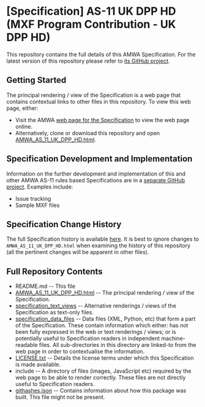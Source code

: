# **[Specification]** AS-11 UK DPP HD (MXF Program Contribution - UK DPP HD)

This repository contains the full details of this AMWA Specification. For the latest version of this repository please refer to [its GitHub project](https://github.com/AMWA-TV/AS-11_UK_DPP_HD/).

## Getting Started

The principal rendering / view of the Specification is a web page that contains contextual links to other files in this repository. To view this web page, either:
* Visit the AMWA [web page for the Specification](http://amwa.tv/projects/AS-11-UK-DPP-HD.shtml) to view the web page online.
* Alternatively, clone or download this repository and open [AMWA_AS_11_UK_DPP_HD.html](AMWA_AS_11_UK_DPP_HD.html).

## Specification Development and Implementation

Information on the further development and implementation of this and other AMWA AS-11 rules based Specifications are in a [separate GitHub project](https://github.com/AMWA-TV/AS-11_Overview/). Examples include:
* Issue tracking
* Sample MXF files

## Specification Change History

The full Specification history is available [here](https://github.com/AMWA-TV/AS-11_UK_DPP_HD/commits). It is best to ignore changes to `AMWA_AS_11_UK_DPP_HD.html` when examining the history of this repository (all the pertinent changes will be apparent in other files).

## Full Repository Contents

* README.md -- This file
* [AMWA_AS_11_UK_DPP_HD.html](AMWA_AS_11_UK_DPP_HD.html) -- The principal rendering / view of the Specification.
* [specification_text_views](specification_text_views) -- Alternative renderings / views of the Specification as text-only files.
* [specification_data_files](specification_data_files) -- Data files (XML, Python, etc) that form a part of the Specification. These contain information which either: has not been fully expressed in the web or text renderings / views; or is potentially useful to Specification readers in independent machine-readable files. All sub-directories in this directory are linked-to from the web page in order to contextualise the information.
* [LICENSE.txt](LICENSE.txt) -- Details the license terms under which this Specification is made available.
* include -- A directory of files (images, JavaScript etc) required by the web page to be able to render correctly. These files are not directly useful to Specification readers.
* [githashes.json](githashes.json) -- Contains information about how this package was built. This file might not be present.
